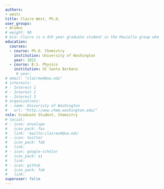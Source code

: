 ```yaml
---
authors:
- westc
title: Claire West, Ph.D.
user_groups:
- Alumni
# weight: 90
# bio: Claire is a 4th year graduate student in the Masiello group who leads both the exploration of systems capable of supporting tunable thermal profiles, as well as the development of the computational tools necessary to describe such photothermal heating.
education:
  courses:
  - course: Ph.D. Chemistry
    institution: University of Washington
    year: 2021
  - course: B.S. Physics
    institution: UC Santa Barbara
     # year:
# email: "clairew4@uw.edu"
# interests:
# - Interest 1
# - Interest 2
# - Interest 3
# organizations:
# - name: University of Washington 
#   url: "http://www.chem.washington.edu/"
role: Graduate Student, Chemistry
# social:
# - icon: envelope
#   icon_pack: fas
#   link: 'mailto:clairew4@uw.edu'
# - icon: twitter
#   icon_pack: fab
#   link: 
# - icon: google-scholar
#   icon_pack: ai
#   link: 
# - icon: github
#   icon_pack: fab
#   link: 
superuser: false
---
```




